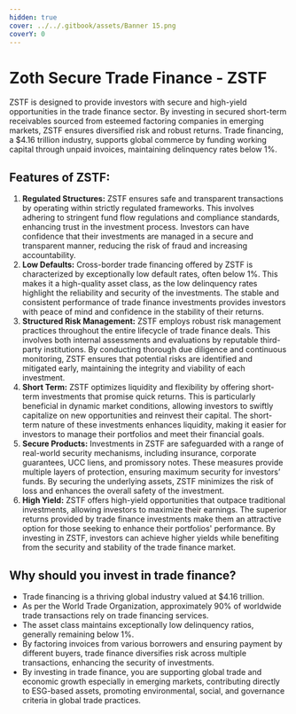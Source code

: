 ```yaml
---
hidden: true
cover: ../../.gitbook/assets/Banner 15.png
coverY: 0
---
```


# Zoth Secure Trade Finance - ZSTF

ZSTF is designed to provide investors with secure and high-yield opportunities in the trade finance sector. By investing in secured short-term receivables sourced from esteemed factoring companies in emerging markets, ZSTF ensures diversified risk and robust returns. Trade financing, a $4.16 trillion industry, supports global commerce by funding working capital through unpaid invoices, maintaining delinquency rates below 1%.

## Features of ZSTF:

1. **Regulated Structures:** ZSTF ensures safe and transparent transactions by operating within strictly regulated frameworks. This involves adhering to stringent fund flow regulations and compliance standards, enhancing trust in the investment process. Investors can have confidence that their investments are managed in a secure and transparent manner, reducing the risk of fraud and increasing accountability.
2. **Low Defaults:** Cross-border trade financing offered by ZSTF is characterized by exceptionally low default rates, often below 1%. This makes it a high-quality asset class, as the low delinquency rates highlight the reliability and security of the investments. The stable and consistent performance of trade finance investments provides investors with peace of mind and confidence in the stability of their returns.
3. **Structured Risk Management:** ZSTF employs robust risk management practices throughout the entire lifecycle of trade finance deals. This involves both internal assessments and evaluations by reputable third-party institutions. By conducting thorough due diligence and continuous monitoring, ZSTF ensures that potential risks are identified and mitigated early, maintaining the integrity and viability of each investment.
4. **Short Term:** ZSTF optimizes liquidity and flexibility by offering short-term investments that promise quick returns. This is particularly beneficial in dynamic market conditions, allowing investors to swiftly capitalize on new opportunities and reinvest their capital. The short-term nature of these investments enhances liquidity, making it easier for investors to manage their portfolios and meet their financial goals.
5. **Secure Products:** Investments in ZSTF are safeguarded with a range of real-world security mechanisms, including insurance, corporate guarantees, UCC liens, and promissory notes. These measures provide multiple layers of protection, ensuring maximum security for investors’ funds. By securing the underlying assets, ZSTF minimizes the risk of loss and enhances the overall safety of the investment.
6. **High Yield:** ZSTF offers high-yield opportunities that outpace traditional investments, allowing investors to maximize their earnings. The superior returns provided by trade finance investments make them an attractive option for those seeking to enhance their portfolios' performance. By investing in ZSTF, investors can achieve higher yields while benefiting from the security and stability of the trade finance market.

## Why should you invest in trade finance?

* Trade financing is a thriving global industry valued at $4.16 trillion.
* As per the World Trade Organization, approximately 90% of worldwide trade transactions rely on trade financing services.
* The asset class maintains exceptionally low delinquency ratios, generally remaining below 1%.
* By factoring invoices from various borrowers and ensuring payment by different buyers, trade finance diversifies risk across multiple transactions, enhancing the security of investments.
* By investing in trade finance, you are supporting global trade and economic growth especially in emerging markets, contributing directly to ESG-based assets, promoting environmental, social, and governance criteria in global trade practices.

